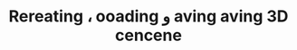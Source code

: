 ﻿---
title: Rereating ، ooading و aving aving 3D cencene
type: docs
weight: 10
url: /ar/java/creating-loading-and-saving-3d-scene/
---
